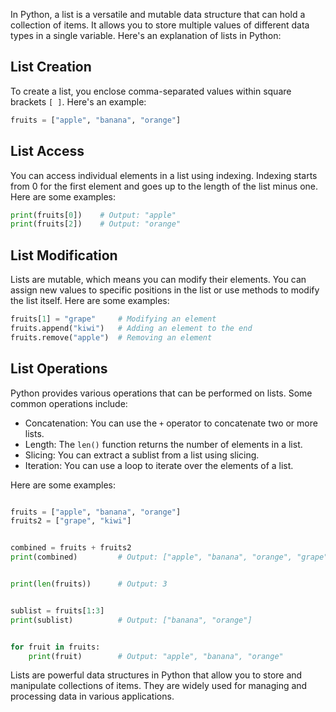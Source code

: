 In Python, a list is a versatile and mutable data structure that can hold a collection of items. It allows you to store multiple values of different data types in a single variable. Here's an explanation of lists in Python:

## List Creation

To create a list, you enclose comma-separated values within square brackets `[ ]`. Here's an example:

```python
fruits = ["apple", "banana", "orange"] 
```

## List Access

You can access individual elements in a list using indexing. Indexing starts from 0 for the first element and goes up to the length of the list minus one. Here are some examples:

```python
print(fruits[0])    # Output: "apple"
print(fruits[2])    # Output: "orange"
```

## List Modification

Lists are mutable, which means you can modify their elements. You can assign new values to specific positions in the list or use methods to modify the list itself. Here are some examples:

```python
fruits[1] = "grape"     # Modifying an element
fruits.append("kiwi")   # Adding an element to the end
fruits.remove("apple")  # Removing an element
```

## List Operations

Python provides various operations that can be performed on lists. Some common operations include:

- Concatenation: You can use the `+` operator to concatenate two or more lists.
- Length: The `len()` function returns the number of elements in a list.
- Slicing: You can extract a sublist from a list using slicing.
- Iteration: You can use a loop to iterate over the elements of a list.

Here are some examples:

```python

fruits = ["apple", "banana", "orange"]
fruits2 = ["grape", "kiwi"]


combined = fruits + fruits2
print(combined)         # Output: ["apple", "banana", "orange", "grape", "kiwi"]


print(len(fruits))      # Output: 3


sublist = fruits[1:3]
print(sublist)          # Output: ["banana", "orange"]


for fruit in fruits:
    print(fruit)        # Output: "apple", "banana", "orange"

```

Lists are powerful data structures in Python that allow you to store and manipulate collections of items. They are widely used for managing and processing data in various applications.